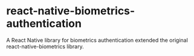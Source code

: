 # react-native-biometrics-authentication
A React Native library for biometrics authentication extended the original react-native-biometrics library.
